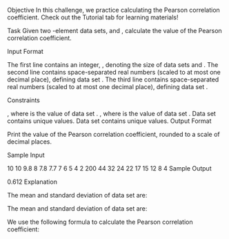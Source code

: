 Objective
In this challenge, we practice calculating the Pearson correlation coefficient. Check out the Tutorial tab for learning materials!

Task
Given two -element data sets,  and , calculate the value of the Pearson correlation coefficient.

Input Format

The first line contains an integer, , denoting the size of data sets  and .
The second line contains  space-separated real numbers (scaled to at most one decimal place), defining data set .
The third line contains  space-separated real numbers (scaled to at most one decimal place), defining data set .

Constraints

, where  is the  value of data set .
, where  is the  value of data set .
Data set  contains unique values.
Data set  contains unique values.
Output Format

Print the value of the Pearson correlation coefficient, rounded to a scale of  decimal places.

Sample Input

10
10 9.8 8 7.8 7.7 7 6 5 4 2 
200 44 32 24 22 17 15 12 8 4
Sample Output

0.612
Explanation

The mean and standard deviation of data set  are:

The mean and standard deviation of data set  are:

We use the following formula to calculate the Pearson correlation coefficient:

